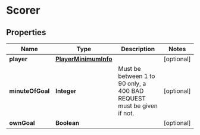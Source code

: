 

# Scorer


## Properties

| Name | Type | Description | Notes |
|------------ | ------------- | ------------- | -------------|
|**player** | [**PlayerMinimumInfo**](PlayerMinimumInfo.md) |  |  [optional] |
|**minuteOfGoal** | **Integer** | Must be between 1 to 90 only, a 400 BAD REQUEST must be given if not. |  [optional] |
|**ownGoal** | **Boolean** |  |  [optional] |



